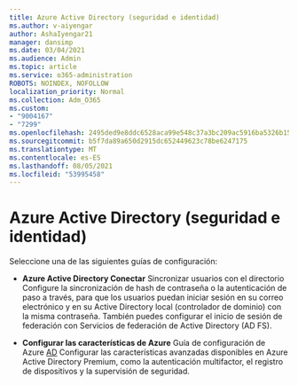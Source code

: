 ```yaml
---
title: Azure Active Directory (seguridad e identidad)
ms.author: v-aiyengar
author: AshaIyengar21
manager: dansimp
ms.date: 03/04/2021
ms.audience: Admin
ms.topic: article
ms.service: o365-administration
ROBOTS: NOINDEX, NOFOLLOW
localization_priority: Normal
ms.collection: Adm_O365
ms.custom:
- "9004167"
- "7299"
ms.openlocfilehash: 2495ded9e8ddc6528aca99e548c37a3bc209ac5916ba5326b15c8ff4fab46ded
ms.sourcegitcommit: b5f7da89a650d2915dc652449623c78be6247175
ms.translationtype: MT
ms.contentlocale: es-ES
ms.lasthandoff: 08/05/2021
ms.locfileid: "53995458"
---
```

# <a name="azure-active-directory-security-and-identity"></a>Azure Active Directory (seguridad e identidad)

Seleccione una de las siguientes guías de configuración:

- **Azure Active Directory Conectar** [](https://go.microsoft.com/fwlink/?linkid=2071310) Sincronizar usuarios con el directorio Configure la sincronización de hash de contraseña o la autenticación de paso a través, para que los usuarios puedan iniciar sesión en su correo electrónico y en su Active Directory local (controlador de dominio) con la misma contraseña. También puedes configurar el inicio de sesión de federación con Servicios de federación de Active Directory (AD FS).

- **Configurar las características de Azure** Guía de configuración de Azure [AD](https://go.microsoft.com/fwlink/?linkid=2134390) Configurar las características avanzadas disponibles en Azure Active Directory Premium, como la autenticación multifactor, el registro de dispositivos y la supervisión de seguridad.

